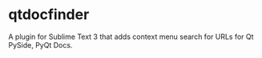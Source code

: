 # qtdocfinder
A plugin for Sublime Text 3 that adds context menu search for URLs for Qt PySide, PyQt Docs.
